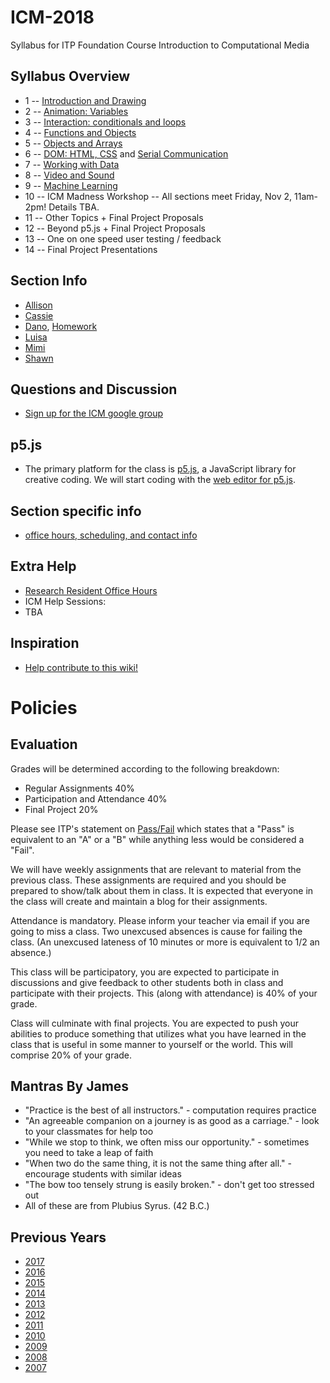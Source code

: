 # ICM-2018
Syllabus for ITP Foundation Course Introduction to Computational Media

## Syllabus Overview
* 1 -- [Introduction and Drawing](weeks/01_intro.md)
* 2 -- [Animation: Variables](weeks/02_animation.md)
* 3 -- [Interaction: conditionals and loops](weeks/03_interaction.md)
* 4 -- [Functions and Objects](weeks/04_functions.md)
* 5 -- [Objects and Arrays](weeks/05_objects)
* 6 -- [DOM: HTML, CSS](weeks/06_dom.md) and [Serial Communication](weeks/06_serial.md)
* 7 -- [Working with Data](weeks/07_data.md)
* 8 -- [Video and Sound](weeks/08_media.md)
* 9 -- [Machine Learning](weeks/09_ml.md)
* 10 -- ICM Madness Workshop -- All sections meet Friday, Nov 2, 11am-2pm! Details TBA.
* 11 -- Other Topics + Final Project Proposals
* 12 -- Beyond p5.js + Final Project Proposals
* 13 -- One on one speed user testing / feedback
* 14 -- Final Project Presentations

## Section Info
* [Allison](sections/03_Allison.md)
* [Cassie](sections/05_Cassie.md)
* [Dano](sections/06_Dano.md), [Homework](https://github.com/shiffman/ICM-2018/wiki/Homework-Dano)
* [Luisa](sections/01_Luisa.md)
* [Mimi](sections/04_Mimi.md)
* [Shawn](sections/02_Shawn.md)

## Questions and Discussion
- [Sign up for the ICM google group](https://groups.google.com/a/itp.nyu.edu/group/icm/)

## p5.js
- The primary platform for the class is [p5.js](http://www.p5js.org/), a JavaScript library for creative coding.  We will start coding with the [web editor for p5.js](https://alpha.editor.p5js.org/).

## Section specific info
* [office hours, scheduling, and contact info](https://github.com/ITPNYU/ICM-2018/blob/master/sections.md)

## Extra Help
- [Research Resident Office Hours](http://itp.nyu.edu/residents/contact-the-residents/)
- ICM Help Sessions:
- TBA

## Inspiration
- [Help contribute to this wiki!](https://github.com/ITPNYU/ICM-2018/wiki/Inspiration)

# Policies

## Evaluation

Grades will be determined according to the following breakdown:
* Regular Assignments 40%
* Participation and Attendance 40%
* Final Project 20%

Please see ITP's statement on [Pass/Fail](http://help.itp.nyu.edu/academic-policies/pass-fail) which states that a "Pass" is equivalent to an "A" or a "B" while anything less would be considered a "Fail".

We will have weekly assignments that are relevant to material from the previous class. These assignments are required and you should be prepared to show/talk about them in class. It is expected that everyone in the class will create and maintain a blog for their assignments.

Attendance is mandatory. Please inform your teacher via email if you are going to miss a class. Two unexcused absences is cause for failing the class. (An unexcused lateness of 10 minutes or more is equivalent to 1/2 an absence.)

This class will be participatory, you are expected to participate in discussions and give feedback to other students both in class and participate with their projects. This (along with attendance) is 40% of your grade.

Class will culminate with final projects. You are expected to push your abilities to produce something that utilizes what you have learned in the class that is useful in some manner to yourself or the world. This will comprise 20% of your grade.


Mantras By James
----------------
- "Practice is the best of all instructors." - computation requires practice
- "An agreeable companion on a journey is as good as a carriage." - look to your classmates for help too
- "While we stop to think, we often miss our opportunity." - sometimes you need to take a leap of faith
- "When two do the same thing, it is not the same thing after all." - encourage students with similar ideas
- "The bow too tensely strung is easily broken." - don't get too stressed out
- All of these are from Plubius Syrus. (42 B.C.)

Previous Years
--------------
- [2017](https://github.com/ITPNYU/ICM-2017/)
- [2016](https://github.com/ITPNYU/ICM-2016/)
- [2015](https://github.com/ITPNYU/ICM-2015/)
- [2014](https://github.com/ITPNYU/ICM-2014/)
- [2013](https://github.com/ITPNYU/ICM-2013/)
- [2012](http://itp.nyu.edu/varwiki/Syllabus/ICM-All-F12)
- [2011](http://itp.nyu.edu/varwiki/Syllabus/ICM-All-F11)
- [2010](http://itp.nyu.edu/varwiki/Syllabus/ICM-All-F10)
- [2009](http://itp.nyu.edu/varwiki/Syllabus/ICM-All-F09)
- [2008](http://itp.nyu.edu/varwiki/Syllabus/ICM-All-F08)
- [2007](http://itp.nyu.edu/varwiki/Syllabus/ICM-All-F07)
